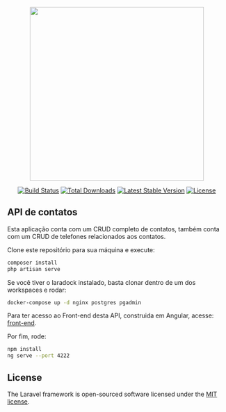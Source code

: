 <p align="center"><a href="https://laravel.com" target="_blank"><img src="https://raw.githubusercontent.com/laravel/art/master/logo-lockup/5%20SVG/2%20CMYK/1%20Full%20Color/laravel-logolockup-cmyk-red.svg" width="400"></a></p>

<p align="center">
<a href="https://travis-ci.org/laravel/framework"><img src="https://travis-ci.org/laravel/framework.svg" alt="Build Status"></a>
<a href="https://packagist.org/packages/laravel/framework"><img src="https://img.shields.io/packagist/dt/laravel/framework" alt="Total Downloads"></a>
<a href="https://packagist.org/packages/laravel/framework"><img src="https://img.shields.io/packagist/v/laravel/framework" alt="Latest Stable Version"></a>
<a href="https://packagist.org/packages/laravel/framework"><img src="https://img.shields.io/packagist/l/laravel/framework" alt="License"></a>
</p>

## API de contatos

Esta aplicação conta com um CRUD completo de contatos, também conta com um CRUD de telefones relacionados aos contatos.

Clone este repositório para sua máquina e execute:

```bash
composer install 
php artisan serve
```
Se você tiver o laradock instalado, basta clonar dentro de um dos workspaces e rodar:

```bash
docker-compose up -d nginx postgres pgadmin
```

Para ter acesso ao Front-end desta API, construida em Angular, acesse:  [front-end](https://github.com/Lsantos-art/angular-jwt-implementado).

Por fim, rode:

```bash
npm install
ng serve --port 4222
```



## License

The Laravel framework is open-sourced software licensed under the [MIT license](https://opensource.org/licenses/MIT).
